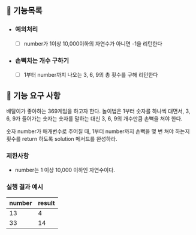 ## 📌 기능목록
- ### 예외처리
    - [ ] number가 1이상 10,000이하의 자연수가 아니면 -1을 리턴한다
      <br/>

- ### 손뼉치는 개수 구하기
    - [ ] 1부터 number까지 나오는 3, 6, 9의 총 횟수를 구해 리턴한다




## 🚀 기능 요구 사항

배달이가 좋아하는 369게임을 하고자 한다. 놀이법은 1부터 숫자를 하나씩 대면서, 3, 6, 9가 들어가는 숫자는 숫자를 말하는 대신 3, 6, 9의 개수만큼 손뼉을 쳐야 한다.

숫자 number가 매개변수로 주어질 때, 1부터 number까지 손뼉을 몇 번 쳐야 하는지 횟수를 return 하도록 solution 메서드를 완성하라.

### 제한사항

- number는 1 이상 10,000 이하인 자연수이다.

### 실행 결과 예시

| number | result |
| --- | --- |
| 13 | 4 |
| 33 | 14 |
